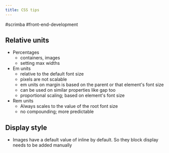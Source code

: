 ```yaml
---
title: CSS tips
---
```

#scrimba #front-end-development

## Relative units
- Percentages
	- containers, images
	- setting max widths
- Em units
	- relative to the default font size
	- pixels are not scalable
	- em units on margin is based on the parent or that element's font size
	- can be used on similar properties like gap too
	- proportional scaling; based on element's font size
- Rem units
	- Always scales to the value of the root font size
	- no compounding; more predictable

## Display style
- Images have a default value of inline by default. So they block display needs to be added manually